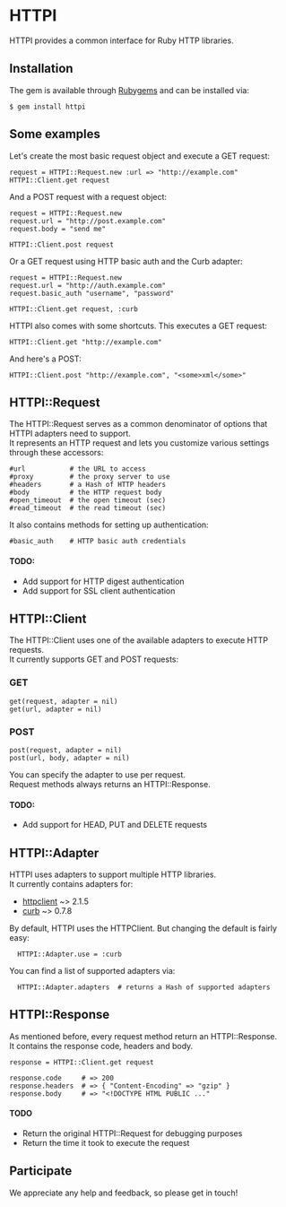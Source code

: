 HTTPI
=====

HTTPI provides a common interface for Ruby HTTP libraries.

Installation
------------

The gem is available through [Rubygems](http://rubygems.org/gems/httpi) and can be installed via:

    $ gem install httpi

Some examples
-------------

Let's create the most basic request object and execute a GET request:

    request = HTTPI::Request.new :url => "http://example.com"
    HTTPI::Client.get request

And a POST request with a request object:

    request = HTTPI::Request.new
    request.url = "http://post.example.com"
    request.body = "send me"
  
    HTTPI::Client.post request

Or a GET request using HTTP basic auth and the Curb adapter:

    request = HTTPI::Request.new
    request.url = "http://auth.example.com"
    request.basic_auth "username", "password"
  
    HTTPI::Client.get request, :curb

HTTPI also comes with some shortcuts. This executes a GET request:

    HTTPI::Client.get "http://example.com"

And here's a POST:

    HTTPI::Client.post "http://example.com", "<some>xml</some>"

HTTPI::Request
--------------

The HTTPI::Request serves as a common denominator of options that HTTPI adapters need to support.  
It represents an HTTP request and lets you customize various settings through these accessors:

    #url           # the URL to access
    #proxy         # the proxy server to use
    #headers       # a Hash of HTTP headers
    #body          # the HTTP request body
    #open_timeout  # the open timeout (sec)
    #read_timeout  # the read timeout (sec)

It also contains methods for setting up authentication:

    #basic_auth    # HTTP basic auth credentials

#### TODO:

* Add support for HTTP digest authentication
* Add support for SSL client authentication

HTTPI::Client
-------------

The HTTPI::Client uses one of the available adapters to execute HTTP requests.  
It currently supports GET and POST requests:

### GET

    get(request, adapter = nil)
    get(url, adapter = nil)

### POST

    post(request, adapter = nil)
    post(url, body, adapter = nil)

You can specify the adapter to use per request.  
Request methods always returns an HTTPI::Response.

#### TODO:

* Add support for HEAD, PUT and DELETE requests

HTTPI::Adapter
--------------

HTTPI uses adapters to support multiple HTTP libraries.  
It currently contains adapters for:

* [httpclient](http://rubygems.org/gems/httpclient) ~> 2.1.5
* [curb](http://rubygems.org/gems/curb) ~> 0.7.8

By default, HTTPI uses the HTTPClient. But changing the default is fairly easy:

      HTTPI::Adapter.use = :curb

You can find a list of supported adapters via:

      HTTPI::Adapter.adapters  # returns a Hash of supported adapters

HTTPI::Response
---------------

As mentioned before, every request method return an HTTPI::Response.  
It contains the response code, headers and body.

    response = HTTPI::Client.get request
     
    response.code     # => 200
    response.headers  # => { "Content-Encoding" => "gzip" }
    response.body     # => "<!DOCTYPE HTML PUBLIC ..."

#### TODO

* Return the original HTTPI::Request for debugging purposes
* Return the time it took to execute the request

Participate
-----------

We appreciate any help and feedback, so please get in touch!
